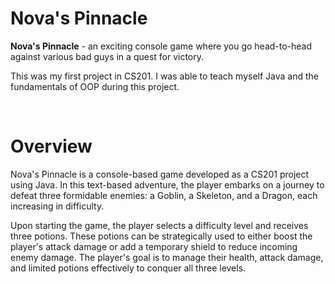 # Nova's Pinnacle

 **Nova's Pinnacle** - an exciting console game where you go head-to-head against various bad guys in a quest for victory.

 This was my first project in CS201. I was able to teach myself Java and the fundamentals of OOP during this project.
<br>

</br>

# Overview

Nova's Pinnacle is a console-based game developed as a CS201 project using Java. In this text-based adventure, the player embarks on a journey to defeat three formidable enemies: a Goblin, a Skeleton, and a Dragon, each increasing in difficulty.

Upon starting the game, the player selects a difficulty level and receives three potions. These potions can be strategically used to either boost the player's attack damage or add a temporary shield to reduce incoming enemy damage. The player's goal is to manage their health, attack damage, and limited potions effectively to conquer all three levels.

<br>

</br>
